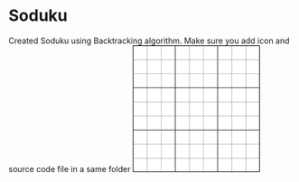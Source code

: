 # Soduku
Created Soduku using Backtracking algorithm. 
Make sure you add icon and source code file in a same folder
<img src="icon.png">
